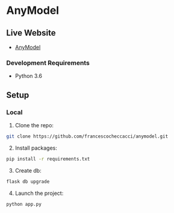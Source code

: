 # AnyModel

## Live Website
- [AnyModel](https://anymodel.pythonanywhere.com/)

### Development Requirements
- Python 3.6


## Setup
### Local

1. Clone the repo:
```bash
git clone https://github.com/francescocheccacci/anymodel.git
```

2. Install packages:
```bash
pip install -r requirements.txt
```

3. Create db:
```bash
flask db upgrade
```
4. Launch the project:
```bash
python app.py
```
